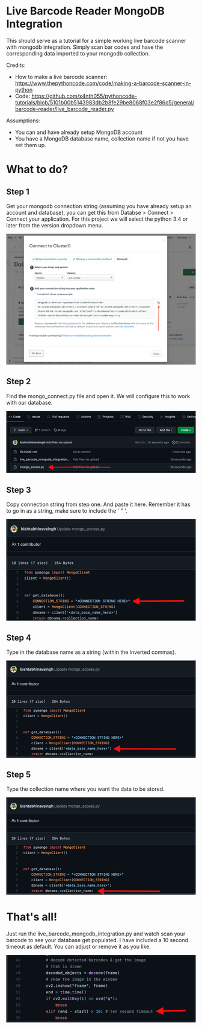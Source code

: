 # Live Barcode Reader MongoDB Integration
This should serve as a tutorial for a simple working live barcode scanner with mongodb integration. Simply scan bar codes and have the corresponding data imported to your mongodb collection.

Credits:
- How to make a live barcode scanner: https://www.thepythoncode.com/code/making-a-barcode-scanner-in-python
- Code: https://github.com/x4nth055/pythoncode-tutorials/blob/5101b00b5143983db2b8fe29be8068f03e2f86d5/general/barcode-reader/live_barcode_reader.py

Assumptions:
- You can and have already setup MongoDB account 
- You have a MongoDB database name, collection name if not you have set them up.

# What to do?

## Step 1
Get your mongodb connection string (assuming you have already setup an account and database), you can get this from Databse > Connect > Connect your application. For this project we will select the python 3.4 or later from the version dropdown menu.

![Alt text](/3.png)

## Step 2
Find the mongo_connect.py file and open it. We will configure this to work with our database.

![Alt text](/1.png)

## Step 3
Copy connection string from step one. And paste it here. Remember it has to go in as a string, make sure to include the ' " '.

![Alt text](/2.png)

## Step 4
Type in the database name as a string (within the inverted commas).

![Alt text](/4.png)

## Step 5
Type the collection name where you want the data to be stored.

![Alt text](/5.png)

# That's all!
Just run the live_barcode_mongodb_integration.py and watch scan your barcode to see your database get populated.
I have included a 10 second timeout as default. You can adjust or remove it as you like.

![Alt text](/6.png)
